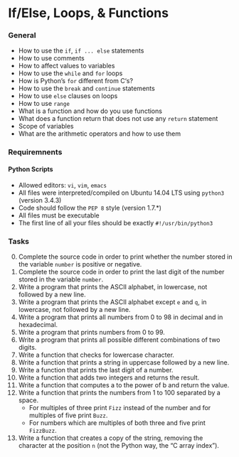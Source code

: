 # If/Else, Loops, & Functions


### General

- How to use the `if`, `if ... else` statements
- How to use comments
- How to affect values to variables
- How to use the `while` and `for` loops
- How is Python’s `for` different from C‘s?
- How to use the `break` and `continue` statements
- How to use `else` clauses on loops
- How to use `range`
- What is a function and how do you use functions
- What does a function return that does not use any `return` statement
- Scope of variables
- What are the arithmetic operators and how to use them

### Requiremnents

#### Python Scripts
- Allowed editors: `vi`, `vim`, `emacs`
- All files were interpreted/compiled on Ubuntu 14.04 LTS using `python3` (version 3.4.3)
- Code should follow the `PEP 8` style (version 1.7.*)
- All files must be executable
- The first line of all your files should be exactly `#!/usr/bin/python3`

### Tasks
0. Complete the source code in order to print whether the number stored in the variable `number` is positive or negative.
1. Complete the source code in order to print the last digit of the number stored in the variable `number`.
2. Write a program that prints the ASCII alphabet, in lowercase, not followed by a new line.
3. Write a program that prints the ASCII alphabet except `e` and `q`, in lowercase, not followed by a new line.
4. Write a program that prints all numbers from 0 to 98 in decimal and in hexadecimal.
5. Write a program that prints numbers from 0 to 99.
6. Write a program that prints all possible different combinations of two digits.
7. Write a function that checks for lowercase character.
8. Write a function that prints a string in uppercase followed by a new line.
9. Write a function that prints the last digit of a number.
10. Write a function that adds two integers and returns the result.
11. Write a function that computes a to the power of b and return the value.
12. Write a function that prints the numbers from 1 to 100 separated by a space.
    - For multiples of three print `Fizz` instead of the number and for multiples of five print `Buzz`.
    - For numbers which are multiples of both three and five print `FizzBuzz`.
13. Write a function that creates a copy of the string, removing the character at the position `n` (not the Python way, the “C array index”).
